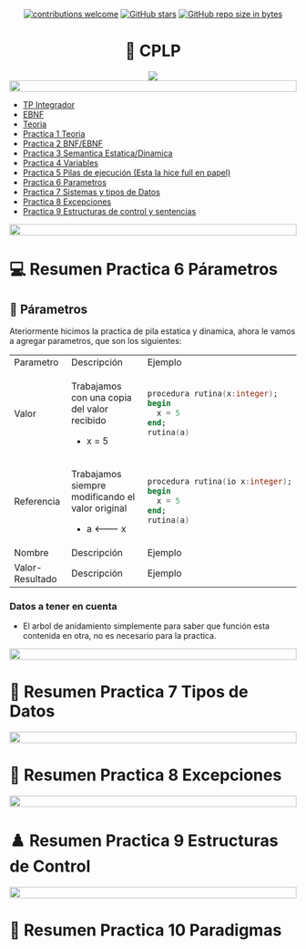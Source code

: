 <div align="center">

[![contributions welcome](https://img.shields.io/badge/contributions-welcome-brightgreen.svg?style=flat)](https://github.com/Nomadiix/CPLP)
[![GitHub stars](https://img.shields.io/github/stars/Nomadiix/CPLP)](https://github.com/FabianMartinez1234567/CPLP/stargazers/)
[![GitHub repo size in bytes](https://img.shields.io/github/repo-size/Nomadiix/CPLP)](https://github.com/Nomadiix/CPLP)
 </div>

<h1 align="center"> 🧠 CPLP</h1>
<div align="center">
<img src="https://media.giphy.com/media/3oz8xNkfjM07d7dK0w/giphy.gif"/>
</div>

<img src= 'https://i.gifer.com/origin/8c/8cd3f1898255c045143e1da97fbabf10_w200.gif' height="20" width="100%">

- [TP Integrador](/Documentos/tpIntegrador.md)
- [EBNF](/Documentos/EBNF.md)
- [Teoria](/Documentos/Teoria.md)
- [Practica 1 Teoria](/Documentos/Practica1.md)
- [Practica 2 BNF/EBNF](/Documentos/Practica2.md)
- [Practica 3 Semantica Estatica/Dinamica](/Documentos/Practica3.md)
- [Practica 4 Variables](/Documentos/Practica4.md)
- [Practica 5 Pilas de ejecución (Esta la hice full en papel)](/Documentos/Practica5.md)
- [Practica 6 Parametros](/Documentos/Practica6.md)
- [Practica 7 Sistemas y tipos de Datos](/Documentos/Practica7.md)
- [Practica 8 Excepciones](/Documentos/Practica8.md)
- [Practica 9 Estructuras de control y sentencias](/Documentos/Practica9.md)

<img src= 'https://i.gifer.com/origin/8c/8cd3f1898255c045143e1da97fbabf10_w200.gif' height="20" width="100%">

# 💻 Resumen Practica 6 Párametros

## 📌 Párametros

Ateriormente hicimos la practica de pila estatica y dinamica, ahora le vamos a agregar parametros, que son los siguientes:


<table>
<tr><td>Parametro</td><td>Descripción</td><td>Ejemplo</td></tr>
<tr><td>Valor</td><td>

Trabajamos con una copia del valor recibido 
- x = 5

</td><td>

```ada
procedura rutina(x:integer);
begin
  x = 5
end;
rutina(a)
```

</td></tr>
<tr><td>Referencia</td><td>

Trabajamos siempre modificando el valor original
- a <--- x

</td><td>

```ada
procedura rutina(io x:integer);
begin
  x = 5
end;
rutina(a)
```

</td></tr>
<tr><td>Nombre</td><td>Descripción</td><td>Ejemplo</td></tr>
<tr><td>Valor-Resultado</td><td>Descripción</td><td>Ejemplo</td></tr>
</table>

### Datos a tener en cuenta

- El arbol de anidamiento simplemente para saber que función esta contenida en otra, no es necesario para la practica.

<img src= 'https://i.gifer.com/origin/8c/8cd3f1898255c045143e1da97fbabf10_w200.gif' height="20" width="100%">


# 👾 Resumen Practica 7 Tipos de Datos

<img src= 'https://i.gifer.com/origin/8c/8cd3f1898255c045143e1da97fbabf10_w200.gif' height="20" width="100%">


# 🤖 Resumen Practica 8 Excepciones

<img src= 'https://i.gifer.com/origin/8c/8cd3f1898255c045143e1da97fbabf10_w200.gif' height="20" width="100%">


# ♟️ Resumen Practica 9 Estructuras de Control

<img src= 'https://i.gifer.com/origin/8c/8cd3f1898255c045143e1da97fbabf10_w200.gif' height="20" width="100%">


# 🎲 Resumen Practica 10 Paradigmas
